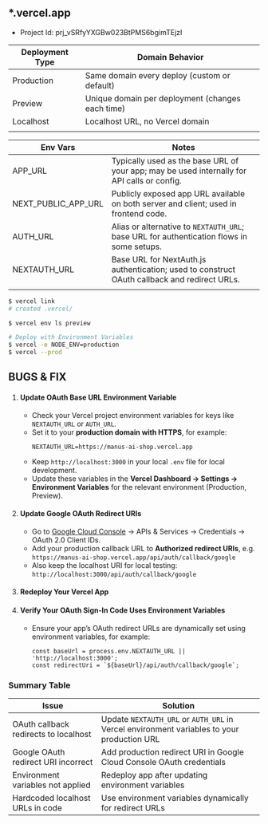 ## \*.vercel.app

- Project Id: prj_vSRfyYXGBw023BtPMS6bgimTEjzI

| Deployment Type | Domain Behavior                                  |
| --------------- | ------------------------------------------------ |
| Production      | Same domain every deploy (custom or default)     |
| Preview         | Unique domain per deployment (changes each time) |
| Localhost       | Localhost URL, no Vercel domain                  |
|                 |                                                  |

| Env Vars            | Notes                                                                                        |
| ------------------- | -------------------------------------------------------------------------------------------- |
| APP_URL             | Typically used as the base URL of your app; may be used internally for API calls or config.  |
| NEXT_PUBLIC_APP_URL | Publicly exposed app URL available on both server and client; used in frontend code.         |
| AUTH_URL            | Alias or alternative to `NEXTAUTH_URL`; base URL for authentication flows in some setups.    |
| NEXTAUTH_URL        | Base URL for NextAuth.js authentication; used to construct OAuth callback and redirect URLs. |
|                     |                                                                                              |

```bash
$ vercel link
# created .vercel/

$ vercel env ls preview

# Deploy with Environment Variables
$ vercel -e NODE_ENV=production
$ vercel --prod
```

## BUGS & FIX

1. #### Update OAuth Base URL Environment Variable

   - Check your Vercel project environment variables for keys like `NEXTAUTH_URL` or `AUTH_URL`.
   - Set it to your **production domain with HTTPS**, for example:
     ```
     NEXTAUTH_URL=https://manus-ai-shop.vercel.app
     ```
   - Keep `http://localhost:3000` in your local `.env` file for local development.
   - Update these variables in the **Vercel Dashboard → Settings → Environment Variables** for the relevant environment (Production, Preview).

2. #### Update Google OAuth Redirect URIs

   - Go to [Google Cloud Console](https://console.cloud.google.com/) → APIs & Services → Credentials → OAuth 2.0 Client IDs.
   - Add your production callback URL to **Authorized redirect URIs**, e.g. `https://manus-ai-shop.vercel.app/api/auth/callback/google`
   - Also keep the localhost URI for local testing: `http://localhost:3000/api/auth/callback/google`

3. #### Redeploy Your Vercel App

4. #### Verify Your OAuth Sign-In Code Uses Environment Variables
   - Ensure your app’s OAuth redirect URLs are dynamically set using environment variables, for example:
     ```
     const baseUrl = process.env.NEXTAUTH_URL || 'http://localhost:3000';
     const redirectUri = `${baseUrl}/api/auth/callback/google`;
     ```

### Summary Table

| Issue                                 | Solution                                                                                   |
| ------------------------------------- | ------------------------------------------------------------------------------------------ |
| OAuth callback redirects to localhost | Update `NEXTAUTH_URL` or `AUTH_URL` in Vercel environment variables to your production URL |
| Google OAuth redirect URI incorrect   | Add production redirect URI in Google Cloud Console OAuth credentials                      |
| Environment variables not applied     | Redeploy app after updating environment variables                                          |
| Hardcoded localhost URLs in code      | Use environment variables dynamically for redirect URLs                                    |
